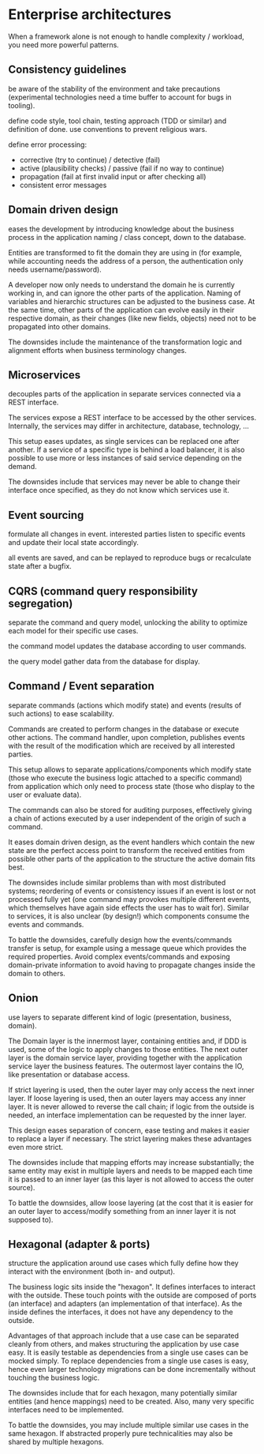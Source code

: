 # Enterprise architectures

When a framework alone is not enough to handle complexity / workload, you need more powerful patterns.

## Consistency guidelines

be aware of the stability of the environment and take precautions (experimental technologies need a time buffer to account for bugs in tooling).

define code style, tool chain, testing approach (TDD or similar) and definition of done. use conventions to prevent religious wars.

define error processing:

- corrective (try to continue) / detective (fail)
- active (plausibility checks) / passive (fail if no way to continue)
- propagation (fail at first invalid input or after checking all)
- consistent error messages

## Domain driven design

eases the development by introducing knowledge about the business process in the application naming / class concept, down to the database.

Entities are transformed to fit the domain they are using in (for example, while accounting needs the address of a person, the authentication only needs username/password).

A developer now only needs to understand the domain he is currently working in, and can ignore the other parts of the application. Naming of variables and hierarchic structures can be adjusted to the business case. At the same time, other parts of the application can evolve easily in their respective domain, as their changes (like new fields, objects) need not to be propagated into other domains.

The downsides include the maintenance of the transformation logic and alignment efforts when business terminology changes.

## Microservices

decouples parts of the application in separate services connected via a REST interface.

The services expose a REST interface to be accessed by the other services. Internally, the services may differ in architecture, database, technology, ...

This setup eases updates, as single services can be replaced one after another. If a service of a specific type is behind a load balancer, it is also possible to use more or less instances of said service depending on the demand.

The downsides include that services may never be able to change their interface once specified, as they do not know which services use it.

## Event sourcing

formulate all changes in event. interested parties listen to specific events and update their local state accordingly.

all events are saved, and can be replayed to reproduce bugs or recalculate state after a bugfix.

## CQRS (command query responsibility segregation)

separate the command and query model, unlocking the ability to optimize each model for their specific use cases.

the command model updates the database according to user commands.

the query model gather data from the database for display.

## Command / Event separation

separate commands (actions which modify state) and events (results of such actions) to ease scalability.

Commands are created to perform changes in the database or execute other actions. The command handler, upon completion, publishes events with the result of the modification which are received by all interested parties.

This setup allows to separate applications/components which modify state (those who execute the business logic attached to a specific command) from application which only need to process state (those who display to the user or evaluate data).

The commands can also be stored for auditing purposes, effectively giving a chain of actions executed by a user independent of the origin of such a command.

It eases domain driven design, as the event handlers which contain the new state are the perfect access point to transform the received entities from possible other parts of the application to the structure the active domain fits best.

The downsides include similar problems than with most distributed systems; reordering of events or consistency issues if an event is lost or not processed fully yet (one command may provokes multiple different events, which themselves have again side effects the user has to wait for). Similar to services, it is also unclear (by design!) which components consume the events and commands.

To battle the downsides, carefully design how the events/commands transfer is setup, for example using a message queue which provides the required properties. Avoid complex events/commands and exposing domain-private information to avoid having to propagate changes inside the domain to others.

## Onion

use layers to separate different kind of logic (presentation, business, domain).

The Domain layer is the innermost layer, containing entities and, if DDD is used, some of the logic to apply changes to those entities. The next outer layer is the domain service layer, providing together with the application service layer the business features. The outermost layer contains the IO, like presentation or database access.

If strict layering is used, then the outer layer may only access the next inner layer. If loose layering is used, then an outer layers may access any inner layer. It is never allowed to reverse the call chain; if logic from the outside is needed, an interface implementation can be requested by the inner layer.

This design eases separation of concern, ease testing and makes it easier to replace a layer if necessary. The strict layering makes these advantages even more strict.

The downsides include that mapping efforts may increase substantially; the same entity may exist in multiple layers and needs to be mapped each time it is passed to an inner layer (as this layer is not allowed to access the outer source).

To battle the downsides, allow loose layering (at the cost that it is easier for an outer layer to access/modify something from an inner layer it is not supposed to). 

## Hexagonal (adapter & ports)

structure the application around use cases which fully define how they interact with the environment (both in- and output).

The business logic sits inside the "hexagon". It defines interfaces to interact with the outside. These touch points with the outside are composed of ports (an interface) and adapters (an implementation of that interface). As the inside defines the interfaces, it does not have any dependency to the outside.

Advantages of that approach include that a use case can be separated cleanly from others, and makes structuring the application by use case easy. It is easily testable as dependencies from a single use cases can be mocked simply. To replace dependencies from a single use cases is easy, hence even larger technology migrations can be done incrementally without touching the business logic.

The downsides include that for each hexagon, many potentially similar entities (and hence mappings) need to be created. Also, many very specific interfaces need to be implemented.

To battle the downsides, you may include multiple similar use cases in the same hexagon. If abstracted properly pure technicalities may also be shared by multiple hexagons.
